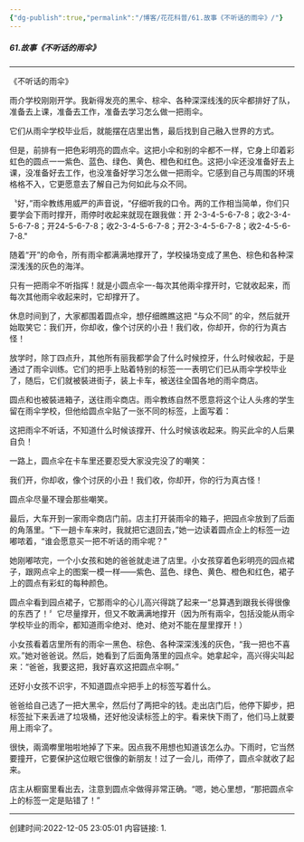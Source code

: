 ```yaml
---
{"dg-publish":true,"permalink":"/博客/花花科普/61.故事《不听话的雨伞》/"}
---
```


#####  61.故事《不听话的雨伞》
---
《不听话的雨伞》

雨介学校刚刚开学。我新得发亮的黑伞、棕伞、各种深深线浅的灰伞都排好了队，准备去上课，准备去工作，准备去学习怎么做一把雨伞。

它们从雨伞学校毕业后，就能摆在店里出售，最后找到自己融入世界的方式。

但是，前排有一把色彩明亮的圆点伞。这把小伞和别的伞都不一样，它身上印着彩虹色的圆点一一紫色、蓝色、绿色、黄色、橙色和红色。这把小伞还没准备好去上课，没准备好去工作，也没准备好学习怎么做一把雨伞。它感到自己与周围的环境格格不入，它更愿意去了解自己为何如此与众不同。

〝好，”雨伞教练用威严的声音说，“仔细听我的口令。两的工作相当简单，你们只要学会下雨时撑开，雨停时收起来就现在跟我做：开 2-3-4-5-6-7-8；收2-3-4-5-6-7-8；开24-5-6-7-8；收2-3-4-5-6-7-8；开2-3-4-5-6-7-8；收2-4-5-6-7-8."

随着“开”的命令，所有雨伞都满满地撑开了，学校操场变成了黑色、棕色和各种深深浅浅的灰色的海洋。

只有一把雨伞不听指挥！就是小圆点伞一-每次其他兩伞撑开时，它就收起来，而每次其他雨伞收起来时，它却撑开了。

休息时间到了，大家都围着圆点伞，想仔细瞧瞧这把 “与众不同” 的伞，然后就开始取笑它：我们开，你却收，像个讨厌的小丑！我们收，你却开，你的行为真古怪！

放学时，除丁四点升，其他所有丽我都学会了什么时候控牙，什么时候收起，于是通过了雨伞训练。它们的把手上贴着特别的标签一一表明它们已从雨伞学校毕业了，随后，它们就被裝进街子，装上卡车，被送往全国各地的雨伞商店。

圆点和也被裝进箱子，送往雨伞商店。雨伞教练自然不愿意将这个让人头疼的学生留在雨伞学校，但他给圆点伞贴了一张不同的标签，上面写着：

这把雨伞不听话，不知道什么时候该撑开、什么时候该收起来。购买此伞的人后果自负！

一路上，圆点伞在卡车里还要忍受大家没完没了的嘲笑：

我们开，你却收，像个讨厌的小丑！我们收，你却开，你的行为真古怪！

圆点伞尽量不理会那些嘲笑。

最后，大车开到一家雨伞商店门前。店主打开装雨伞的箱子，把园点伞放到了后面的角落里。“下一趟卡车来时，我就把它退回去，”她一边读着圆点企上的标签一边嘟哝着，“谁会愿意买一把不听话的雨伞呢？”

她刚嘟哝完，一个小女孩和她的爸爸就走进了店里。小女孩穿着色彩明亮的园点裙子，跟网点伞上的图案一模一样——紫色、蓝色、绿色、黄色、橙色和红色，裙子上的圆点有彩虹的每种颜色。

圆点伞看到园点裙子，它那雨伞的心儿高兴得跳了起来一“总算遇到跟我长得很像的东西了！〞它尽量撑开，但又不敢满满地撑开（因为所有兩伞，包括没能从雨伞学校毕业的雨伞，都知道雨伞绝对、绝对、绝对不能在屋里撑开！）

小女孩看着店里所有的雨伞一黑色、棕色、各种深深浅浅的灰色，“我一把也不喜欢。”她对爸爸说。然后，她看到了后面角落里的园点伞。她拿起伞，高兴得尖叫起来：“爸爸，我要这把，我好喜欢这把圆点伞啊。”

还好小女孩不识宇，不知道圆点伞把手上的标签写着什么。

爸爸给自己选了一把大黑伞，然后付了两把伞的钱。走出店门后，他停下脚步，把标签扯下来丢进了垃圾桶，还好他没读标签上的宇。看来快下雨了，他们马上就要用上雨伞了。

很快，兩滴𡃇里啪啦地掉了下来。因点我不用想也知道该怎么办。下雨时，它当然要撞开，它要保护这位眼它很像的新朋友！过了一会儿，雨停了，圆点伞就收了起来。

店主从橱窗里看出去，注意到圆点伞做得非常正确。“嗯，她心里想，“那把圆点伞上的标签一定是贴错了！”

---
创建时间:2022-12-05 23:05:01
内容链接: 
1.  

